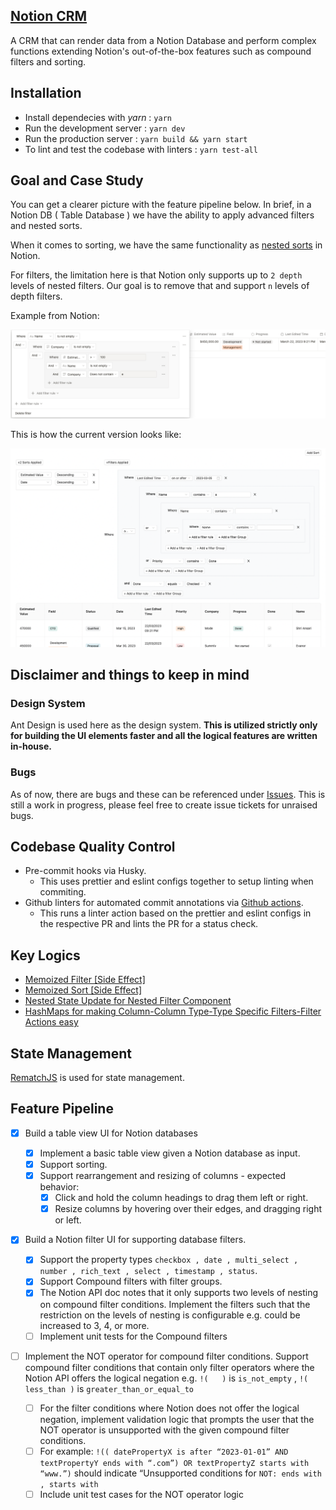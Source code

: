 ## [Notion CRM](https://notion-crm-view.vercel.app/)

A CRM that can render data from a Notion Database and perform complex functions extending Notion's out-of-the-box features such as compound filters and sorting.

## Installation

- Install dependecies with _yarn_ : `yarn`
- Run the development server : `yarn dev`
- Run the production server : `yarn build && yarn start`
- To lint and test the codebase with linters : `yarn test-all`

## Goal and Case Study

You can get a clearer picture with the feature pipeline below. In brief, in a Notion DB ( Table Database ) we have the ability to apply advanced filters and nested sorts.

When it comes to sorting, we have the same functionality as [nested sorts](https://developers.notion.com/reference/post-database-query-sort) in Notion.

For filters, the limitation here is that Notion only supports up to `2 depth` levels of nested filters. Our goal is to remove that and support `n` levels of depth filters.

Example from Notion:

<img src='./public/github-assets/notion-filter.png' alt='notion-filter-view' />

This is how the current version looks like:

<img src='./public/github-assets/extended-notion-filter.png' alt='extended-notion-filter-view' />

## Disclaimer and things to keep in mind

### Design System

Ant Design is used here as the design system. **This is utilized strictly only for building the UI elements faster and all the logical features are written in-house.**

### Bugs

As of now, there are bugs and these can be referenced under [Issues](https://github.com/Gurubalan-GIT/notion-crm/issues). This is still a work in progress, please feel free to create issue tickets for unraised bugs.

## Codebase Quality Control
- Pre-commit hooks via Husky.
  - This uses prettier and eslint configs together to setup linting when commiting.
- Github linters for automated commit annotations via [Github actions](https://github.com/Gurubalan-GIT/notion-crm/blob/main/.github/workflows/linter.yml).
  - This runs a linter action based on the prettier and eslint configs in the respective PR and lints the PR for a status check.
  

## Key Logics 

- [Memoized Filter [Side Effect]](./common/utils/helpers/memoizers.ts)
- [Memoized Sort [Side Effect]](./common/utils/helpers/memoizers.ts)
- [Nested State Update for Nested Filter Component](./common/utils/helpers/filters.ts)
- [HashMaps for making Column-Column Type-Type Specific Filters-Filter Actions easy](./common/utils/helpers/hashmaps.ts)

## State Management 

[RematchJS](https://rematchjs.org/) is used for state management.

## Feature Pipeline

- [x] Build a table view UI for Notion databases

  - [x] Implement a basic table view given a Notion database as input.
  - [x] Support sorting.
  - [x] Support rearrangement and resizing of columns - expected behavior:
    - [x] Click and hold the column headings to drag them left or right.
    - [x] Resize columns by hovering over their edges, and dragging right or left.

- [x] Build a Notion filter UI for supporting database filters.

  - [x] Support the property types `checkbox , date , multi_select , number , rich_text ,
select , timestamp , status`.
  - [x] Support Compound filters with filter groups.
  - [x] The Notion API doc notes that it only supports two levels of nesting on compound filter conditions. Implement the filters such that the restriction on the levels of nesting is configurable e.g. could be increased to 3, 4, or more.
  - [ ] Implement unit tests for the Compound filters

- [ ] Implement the NOT operator for compound filter conditions. Support compound filter conditions that contain only filter operators where the Notion API offers the logical negation e.g. `!(   )` is `is_not_empty` , `!( less_than )` is `greater_than_or_equal_to`
  - [ ] For the filter conditions where Notion does not offer the logical negation, implement validation logic that prompts the user that the NOT operator is unsupported with the given compound filter conditions.
  - [ ] For example: `!(( datePropertyX is after “2023-01-01” AND textPropertyY ends with “.com”) OR textPropertyZ starts with “www.”)` should indicate “Unsupported conditions for `NOT: ends with , starts with`
  - [ ] Include unit test cases for the NOT operator logic
